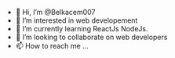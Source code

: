 - 👋 Hi, I’m @Belkacem007
- 👀 I’m interested in web developement
- 🌱 I’m currently learning ReactJs NodeJs.
- 💞️ I’m looking to collaborate on web developers
- 📫 How to reach me ...

<!---
Belkacem007/Belkacem007 is a ✨ special ✨ repository because its `README.md` (this file) appears on your GitHub profile.
You can click the Preview link to take a look at your changes.
--->
